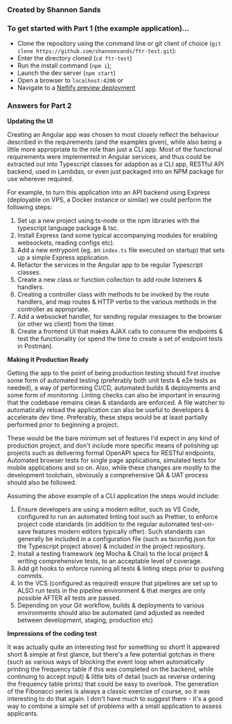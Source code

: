 ### Created by Shannon Sands

### To get started with Part 1 (the example application)...

* Clone the repository using the command line or git client of choice (`git clone https://github.com/shannonsands/ftr-test.git`):
* Enter the directory cloned (`cd ftr-test`)
* Run the install command (`npm i`);
* Launch the dev server (`npm start`)
* Open a browser to `localhost:4200`
or
* Navigate to a [Netlify preview deployment](https://62f33bd612763a6c11d4218c--friendly-cranachan-beb5fe.netlify.app/)
### Answers for Part 2
**Updating the UI**

Creating an Angular app was chosen to most closely reflect the behaviour described in the requirements (and the examples given), while also being a little more appropriate to the role than just a CLI app. Most of the functional requirements were implemented in Angular services, and thus could be extracted out into Typescript classes for adaption as a CLI app, RESTful API backend, used in Lambdas, or even just packaged into an NPM package for use wherever required.

For example, to turn this application into an API backend using Express (deployable on VPS, a Docker instance or similar) we could perform the following steps:
1. Set up a new project using ts-node or the npm libraries with the typescript language package & tsc.
1. Install Express (and some typical accompanying modules for enabling websockets, reading configs etc).
2. Add a new entrypoint (eg, an `index.ts` file executed on startup) that sets up a simple Express application.
3. Refactor the services in the Angular app to be regular Typescript classes.
4. Create a new class or function collection to add route listeners & handlers.
5. Creating a controller class with methods to be invoked by the route handlers, and map routes & HTTP verbs to the various methods in the controller as appropriate.
6. Add a websocket handler, for sending regular messages to the browser (or other ws client) from the timer.
7. Create a frontend UI that makes AJAX calls to consume the endpoints & test the functionality (or spend the time to create a set of endpoint tests in Postman).

**Making it Production Ready**

Getting the app to the point of being production testing should first involve some form of automated testing (preferably both unit tests & e2e tests as needed), a way of performing CI/CD, automated builds & deployments and some form of monitoring. Linting checks can also be important in ensuring that the codebase remains clean & standards are enforced. A file watcher to automatically reload the application can also be useful to developers & accelerate dev time. Preferably, these steps would be at least partially performed prior to beginning a project.

These would be the bare minimum set of features I'd expect in any kind of production project, and don't include more specific means of polishing up projects such as delivering formal OpenAPI specs for RESTful endpoints, Automated browser tests for single page applications, simulated tests for mobile applications and so on. Also, while these changes are mostly to the development toolchain, obviously a comprehensive QA & UAT process should also be followed.

Assuming the above example of a CLI application the steps would include:
1. Ensure developers are using a modern editor, such as VS Code, configured to run an automated linting tool such as Prettier, to enforce project code standards (in addition to the regular automated test-on-save features modern editors typically offer). Such standards can generally be included in a configuration file (such as tsconfig.json for the Typescript project above) & included in the project repository.
2. Install a testing framework (eg Mocha & Chai) to the local project & writing comprehensive tests, to an acceptable level of coverage.
3. Add git hooks to enforce running all tests & linting steps prior to pushing commits.
4. In the VCS (configured as required) ensure that pipelines are set up to ALSO run tests in the pipeline environment & that merges are only possible AFTER all tests are passed.
5. Depending on your Git workflow, builds & deployments to various environments should also be automated (and adjusted as needed between development, staging, production etc)

**Impressions of the coding test**

It was actually quite an interesting test for something so short! It appeared short & simple at first glance, but there's a few potential gotchas in there (such as various ways of blocking the event loop when automatically printing the frequency table if this was completed on the backend, while continuing to accept input) & little bits of detail (such as reverse ordering the frequency table prints) that could be easy to overlook. The generation of the Fibonacci series is always a classic exercise of course, so it was interesting to do that again. I don't have much to suggest there - it's a good way to combine a simple set of problems with a small application to assess applicants.
